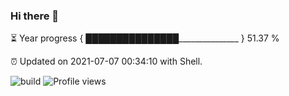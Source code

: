 ### Hi there 👋

⏳ Year progress { ███████████████_______________ } 51.37 %

⏰ Updated on 2021-07-07 00:34:10 with Shell.

![build](https://github.com/shenxianpeng/shenxianpeng/workflows/build/badge.svg) ![Profile views](https://gpvc.arturio.dev/shenxianpeng)